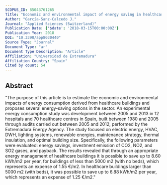 ```yaml
---
SCOPUS_ID: 85043761265
Title: "Economic and environmental impact of energy saving in healthcare buildings"
Author: "García-Sanz-Calcedo J."
Journal: "Applied Sciences (Switzerland)"
Publication Date: {'$date': '2018-03-15T00:00:00Z'}
Publication Year: 2018
DOI: "10.3390/app8030440"
Source Type: "Journal"
Document Type: "ar"
Document Type Description: "Article"
Affiliation: "Universidad de Extremadura"
Affiliation Country: "Spain"
Cited by count: 54
---
```


## Abstract
"The purpose of this article is to estimate the economic and environmental impacts of energy consumption derived from healthcare buildings and proposes several energy-saving options in the sector. An experimental energy consumption study was development between 2005 and 2013 in 12 hospitals and 70 healthcare centres in Spain, built between 1980 and 2005 through audits carried out between 2005 and 2012, performed by the Extremadura Energy Agency. The study focused on electric energy, HVAC, DWH, lighting systems, renewable energies, maintenance strategy, thermal insulation, and optimal building size. Specifically, the following parameters were evaluated: energy savings, investment emission of CO2, NO2, and SO2 gases, and payback. The results revealed that through an appropriate energy management of healthcare buildings it is possible to save up to 8.60 kWh/m2 per year, for buildings of less than 5000 m2 (with no beds), which represents an expense of 1.55 €/m2. In healthcare buildings larger than 5000 m2 (with beds), it was possible to save up to 6.88 kWh/m2 per year, which represents an expense of 1.25 €/m2."
